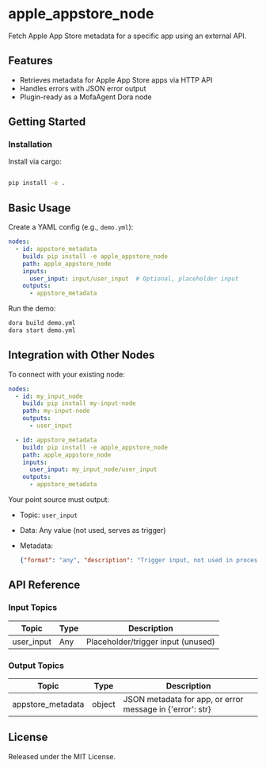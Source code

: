 # apple_appstore_node

Fetch Apple App Store metadata for a specific app using an external API.

## Features
- Retrieves metadata for Apple App Store apps via HTTP API
- Handles errors with JSON error output
- Plugin-ready as a MofaAgent Dora node

## Getting Started

### Installation
Install via cargo:
```bash

pip install -e .
````

## Basic Usage

Create a YAML config (e.g., `demo.yml`):

```yaml
nodes:
  - id: appstore_metadata
    build: pip install -e apple_appstore_node
    path: apple_appstore_node
    inputs:
      user_input: input/user_input  # Optional, placeholder input
    outputs:
      - appstore_metadata
```

Run the demo:

```bash
dora build demo.yml
dora start demo.yml
```


## Integration with Other Nodes

To connect with your existing node:

```yaml
nodes:
  - id: my_input_node
    build: pip install my-input-node
    path: my-input-node
    outputs:
      - user_input

  - id: appstore_metadata
    build: pip install -e apple_appstore_node
    path: apple_appstore_node
    inputs:
      user_input: my_input_node/user_input
    outputs:
      - appstore_metadata
```

Your point source must output:

* Topic: `user_input`
* Data: Any value (not used, serves as trigger)
* Metadata:

  ```json
  {"format": "any", "description": "Trigger input, not used in processing"}
  ```

## API Reference

### Input Topics

| Topic      | Type    | Description                        |
| ---------- | ------- | ---------------------------------- |
| user_input | Any     | Placeholder/trigger input (unused) |

### Output Topics

| Topic             | Type   | Description                                        |
| ----------------- | ------ | -------------------------------------------------- |
| appstore_metadata | object | JSON metadata for app, or error message in {'error': str} |


## License

Released under the MIT License.

````